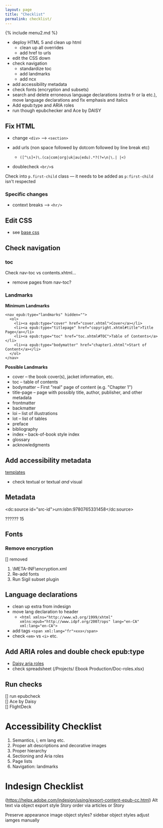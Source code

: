 ```yaml
---
layout: page
title: "Checklist"
permalink: checklist/
---
```



{% include menu2.md %}


- deploy HTML 5 and clean up html
  - clean up all overrides
  - add href to urls
- edit the CSS down
- check navigation
  - standardize toc
  - add landmarks
  - add ncx
- add accessibility metadata
- check fonts (encryption and subsets)
- search and delete erroneous language declarations (extra fr or la etc.), move language declarations and fix emphasis and italics
- Add epub:type and ARIA roles
- run though epubchecker and Ace by DAISY

## Fix HTML
- change `<div>` --> `<section>`
- add urls (non space followed by dotcom followed by line break etc)

  - `([^\s]+)\.(ca|com|org|uk|au|edu).*?(?=\n|\.| |<)`
- doublecheck `<br/>`s

Check into `p.first-child` class — it needs to be added as `p:first-child` isn't respected

### Specific changes
- context breaks --> `<hr/>`

## Edit CSS
- see [base css](/ebook/)

## Check navigation
### toc
Check nav-toc vs contents.xhtml...
- remove pages from nav-toc?


### Landmarks
**Minimum Landmarks**
```
<nav epub:type="landmarks" hidden="">
  <ol>
    <li><a epub:type="cover" href="cover.xhtml">Cover</a></li>
    <li><a epub:type="titlepage" href="copyright.xhtml#title">Title Page</a></li>
    <li><a epub:type="toc" href="toc.xhtml#TOC">Table of Contents</a></li>
    <li><a epub:type="bodymatter" href="chapter1.xhtml">Start of Content</a></li>
  </ol>
</nav>
```
**Possible Landmarks**
- cover – the book cover(s), jacket information, etc.
- toc – table of contents
- bodymatter – First "real" page of content (e.g. "Chapter 1")
- title-page – page with possibly title, author, publisher, and other metadata
- frontmatter
- backmatter
- loi – list of illustrations
- lot – list of tables
- preface
- bibliography
- index – back-of-book style index
- glossary
- acknowledgments

## Add accessibility metadata
[templates](/templates/)
- check textual or textual *and* visual

## Metadata
<dc:source id="src-id">urn:isbn:9780765331458</dc:source>

?????? <meta property="identifier-type" refines="#uid" scheme="onix:codelist5">15</meta>

## Fonts
### Remove encryption
[] removed
1. \META-INF\encryption.xml
2. Re-add fonts
3. Run Sigil subset plugin


## Language declarations
- clean up extra from indesign
- move lang declaration to header
  - `<html xmlns="http://www.w3.org/1999/xhtml" xmlns:epub="http://www.idpf.org/2007/ops" lang="en-CA" xml:lang="en-CA">`
- add tags `<span xml:lang="fr">xxx</span>`
- check `<em>` vs `<i>` etc.

## Add ARIA roles and double check epub:type
- [Daisy aria roles](https://kb.daisy.org/publishing/docs/html/dpub-aria/)
- check spreadsheet (/Projects/ Ebook Production/Doc-roles.xlsx)

## Run checks
[] run epubcheck  
[] Ace by Daisy  
[] FlightDeck  

# Accessibility Checklist
1. Semantics, i, em lang etc.
1. Proper alt descriptions and decorative images
2. Proper hierarchy
1. Sectioning and Aria roles
1. Page lists
1. Navigation: landmarks 

# Indesign Checklist
(https://helpx.adobe.com/indesign/using/export-content-epub-cc.html)
Alt text via object export style
Story order via articles or Story

Preserve appearance
image object styles?
sidebar object styles
adjust iamges manually

